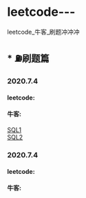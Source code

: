 # leetcode---

leetcode_牛客_刷题冲冲冲

## * ⛽️刷题篇


### 2020.7.4
#### leetcode: 
#### 牛客: 
[SQL1](https://www.nowcoder.com/practice/218ae58dfdcd4af195fff264e062138f?tpId=82&&tqId=29753&rp=1&ru=/ta/sql&qru=/ta/sql/question-ranking)   
[SQL2](https://www.nowcoder.com/practice/ec1ca44c62c14ceb990c3c40def1ec6c?tpId=82&&tqId=29754&rp=1&ru=/ta/sql&qru=/ta/sql/question-ranking)

### 2020.7.4
#### leetcode:


#### 牛客:




